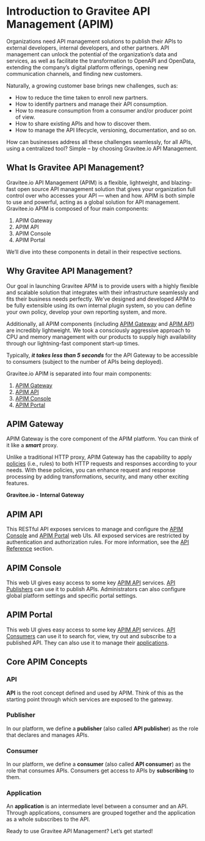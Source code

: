 # Introduction to Gravitee API Management (APIM)

Organizations need API management solutions to publish their APIs to external developers, internal developers, and other partners. API management can unlock the potential of the organization’s data and services, as well as facilitate the transformation to OpenAPI and OpenData, extending the company’s digital platform offerings, opening new communication channels, and finding new customers.

Naturally, a growing customer base brings new challenges, such as:

* How to reduce the time taken to enroll new partners.
* How to identify partners and manage their API consumption.
* How to measure consumption from a consumer and/or producer point of view.
* How to share existing APIs and how to discover them.
* How to manage the API lifecycle, versioning, documentation, and so on.

How can businesses address all these challenges seamlessly, for all APIs, using a centralized tool? Simple – by choosing Gravitee.io API Management.

## What Is Gravitee API Management?

Gravitee.io API Management (APIM) is a flexible, lightweight, and blazing-fast open source API management solution that gives your organization full control over who accesses your API — when and how. APIM is both simple to use and powerful, acting as a global solution for API management. Gravitee.io APIM is composed of four main components:

1. APIM Gateway
2. APIM API
3. APIM Console
4. APIM Portal

We’ll dive into these components in detail in their respective sections.

## Why Gravitee API Management?

Our goal in launching Gravitee APIM is to provide users with a highly flexible and scalable solution that integrates with their infrastructure seamlessly and fits their business needs perfectly. We’ve designed and developed APIM to be fully extensible using its own internal plugin system, so you can define your own policy, develop your own reporting system, and more.

Additionally, all APIM components (including [APIM Gateway](./#apim-gateway) and [APIM API](./#apim-api)) are incredibly lightweight. We took a consciously aggressive approach to CPU and memory management with our products to supply high availability through our lightning-fast component start-up times.

Typically, _**it takes less than 5 seconds**_ for the API Gateway to be accessible to consumers (subject to the number of APIs being deployed).

Gravitee.io APIM is separated into four main components:

1. [APIM Gateway](./#apim-gateway)
2. [APIM API](./#apim-api)
3. [APIM Console](./#apim-console)
4. [APIM Portal](./#apim-portal)

## APIM Gateway

APIM Gateway is the core component of the APIM platform. You can think of it like a _**smart**_ proxy.

Unlike a traditional HTTP proxy, APIM Gateway has the capability to apply [policies](broken-reference) (i.e., rules) to both HTTP requests and responses according to your needs. With these policies, you can enhance request and response processing by adding transformations, security, and many other exciting features.

**Gravitee.io - Internal Gateway**

## APIM API

This RESTful API exposes services to manage and configure the [APIM Console](broken-reference) and [APIM Portal](broken-reference) web UIs. All exposed services are restricted by authentication and authorization rules. For more information, see the [API Reference](broken-reference) section.

## APIM Console

This web UI gives easy access to some key [APIM API](./#apim-api) services. [API Publishers](broken-reference) can use it to publish APIs. Administrators can also configure global platform settings and specific portal settings.

## APIM Portal

This web UI gives easy access to some key [APIM API](./#apim-api) services. [API Consumers](broken-reference) can use it to search for, view, try out and subscribe to a published API. They can also use it to manage their [applications](broken-reference).

## Core APIM Concepts

### API

**API** is the root concept defined and used by APIM. Think of this as the starting point through which services are exposed to the gateway.

### Publisher

In our platform, we define a **publisher** (also called **API publisher**) as the role that declares and manages APIs.

### Consumer

In our platform, we define a **consumer** (also called **API consumer**) as the role that consumes APIs. Consumers get access to APIs by **subscribing** to them.

### Application

An **application** is an intermediate level between a consumer and an API. Through applications, consumers are grouped together and the application as a whole subscribes to the API.

Ready to use Gravitee API Management? Let’s get started!
